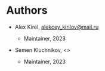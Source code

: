 # Authors

* Alex Kirel, <alekcey_kirilov@mail.ru>
  * Maintainer, 2023

* Semen Kluchnikov, <>
  * Maintainer, 2023
